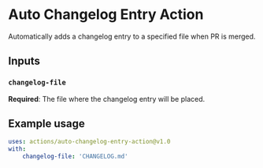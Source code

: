 # Auto Changelog Entry Action
Automatically adds a changelog entry to a specified file when PR is merged.

## Inputs

### `changelog-file`

**Required**: The file where the changelog entry will be placed.


## Example usage

```yaml
uses: actions/auto-changelog-entry-action@v1.0
with:
    changelog-file: 'CHANGELOG.md'
```